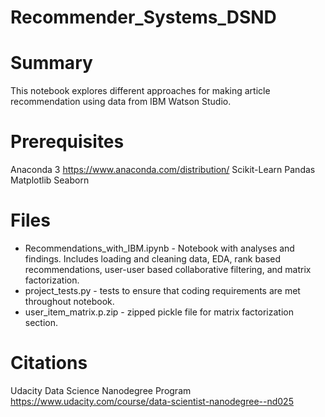 # Recommender_Systems_DSND

# Summary
This notebook explores different approaches for making article recommendation using data from IBM Watson Studio.   

# Prerequisites
Anaconda 3 https://www.anaconda.com/distribution/
Scikit-Learn
Pandas
Matplotlib
Seaborn

# Files
- Recommendations_with_IBM.ipynb - Notebook with analyses and findings. Includes loading and cleaning data, EDA, rank based recommendations, user-user based collaborative filtering, and matrix factorization.
- project_tests.py - tests to ensure that coding requirements are met throughout notebook. 
- user_item_matrix.p.zip - zipped pickle file for matrix factorization section. 


# Citations 
Udacity Data Science Nanodegree Program https://www.udacity.com/course/data-scientist-nanodegree--nd025


